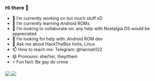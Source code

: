 ### Hi there 👋

- 🔭 I’m currently working on too much stuff xD
- 🌱 I’m currently learning Android ROMs
- 👯 I’m looking to collaborate on: any help with Nostalgia OS would be appreciated
- 🤔 I’m looking for help with: Android ROM dev
- 💬 Ask me about HackTheBox hints, Linux
- 📫 How to reach me: Telegram: @hannah122
- 😄 Pronouns: she/her, they/them
- ⚡ Fun fact: Be gay do crime


<a href="https://github.com/00p513-dev">
  <img align="center" src="https://github-readme-stats.vercel.app/api?username=00p513-dev&show_icons=true&theme=nord&include_all_commits=true)](https://github.com/00p513-dev" />
</a>
<a href="https://github.com/00p513-dev">
  <img align="center" src="https://github-readme-stats.vercel.app/api/top-langs/?username=00p513-dev&langs_count=7&theme=nord&layout=compact" />
</a>

<!--
**00p513-dev/00p513-dev** is a ✨ _special_ ✨ repository because its `README.md` (this file) appears on your GitHub profile.

Here are some ideas to get you started:

- 🔭 I’m currently working on ...
- 🌱 I’m currently learning ...
- 👯 I’m looking to collaborate on ...
- 🤔 I’m looking for help with ...
- 💬 Ask me about ...
- 📫 How to reach me: ...
- 😄 Pronouns: ...
- ⚡ Fun fact: ...
-->
